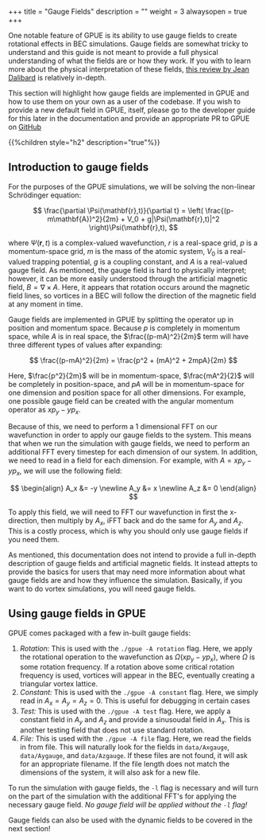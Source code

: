 +++
title = "Gauge Fields"
description = ""
weight = 3
alwaysopen = true
+++

One notable feature of GPUE is its ability to use gauge fields to create rotational effects in BEC simulations.
Gauge fields are somewhat tricky to understand and this guide is not meant to provide a full physical understanding of what the fields are or how they work.
If you with to learn more about the physical interpretation of these fields, [this review by Jean Dalibard](https://arxiv.org/abs/1504.05520) is relatively in-depth.

This section will highlight how gauge fields are implemented in GPUE and how to use them on your own as a user of the codebase.
If you wish to provide a new default field in GPUE, itself, please go to the developer guide for this later in the documentation and provide an appropriate PR to GPUE on [GitHub](https://github.com/GPUE-group/GPUE)

{{%children style="h2" description="true"%}}

## Introduction to gauge fields

For the purposes of the GPUE simulations, we will be solving the non-linear Schr&ouml;dinger equation:

$$
\frac{\partial \Psi(\mathbf{r},t)}{\partial t} = \left( \frac{(p-m\mathbf{A})^2}{2m} + V_0 + g|\Psi(\mathbf{r},t)|^2 \right)\Psi(\mathbf{r},t),
$$

where $\Psi(\mathbf{r},t)$ is a complex-valued wavefunction, $r$ is a real-space grid, $p$ is a momentum-space grid, $m$ is the mass of the atomic system, $V_0$ is a real-valued trapping potential, $g$ is a coupling constant, and $A$ is a real-valued gauge field.
As mentioned, the gauge field is hard to physically interpret; however, it can be more easily understood through the artificial magnetic field, $B = \nabla \times A$.
Here, it appears that rotation occurs around the magnetic field lines, so vortices in a BEC will follow the direction of the magnetic field at any moment in time.

Gauge fields are implemented in GPUE by splitting the operator up in position and momentum space.
Because $p$ is completely in momentum space, while $A$ is in real space, the $\frac{(p-mA)^2}{2m}$ term will have three different types of values after expanding:

$$
\frac{(p-mA)^2}{2m} = \frac{p^2 + (mA)^2 + 2mpA}{2m}
$$

Here, $\frac{p^2}{2m}$ will be in momentum-space, $\frac{mA^2}{2}$ will be completely in position-space, and $pA$ will be in momentum-space for one dimension and position space for all other dimensions.
For example, one possible gauge field can be created with the angular momentum operator as $xp_y - yp_x$.

Because of this, we need to perform a 1 dimensional FFT on our wavefunction in order to apply our gauge fields to the system.
This means that when we run the simulation with gauge fields, we need to perform an additional FFT every timestep for each dimension of our system.
In addition, we need to read in a field for each dimension.
For example, with $A = xp_y - yp_x$, we will use the following field:

$$
\begin{align}
A_x &= -y \newline
A_y &= x \newline
A_z &= 0
\end{align}
$$

To apply this field, we will need to FFT our wavefunction in first the x-direction, then multiply by $A_x$, iFFT back and do the same for $A_y$ and $A_z$.
This is a costly process, which is why you should only use gauge fields if you need them.

As mentioned, this documentation does not intend to provide a full in-depth description of gauge fields and artificial magnetic fields.
It instead attepts to provide the basics for users that may need more information about what gauge fields are and how they influence the simulation.
Basically, if you want to do vortex simulations, you will need gauge fields.

## Using gauge fields in GPUE

GPUE comes packaged with a few in-built gauge fields:

1. *Rotation*: This is used with the `./gpue -A rotation` flag.
Here, we apply the rotational operation to the wavefunction as $\Omega(xp_y - yp_x)$, where $\Omega$ is some rotation frequency.
If a rotation above some critical rotation frequency is used, vortices will appear in the BEC, eventually creating a triangular vortex lattice.
2. *Constant:* This is used with the `./gpue -A constant` flag.
Here, we simply read in $A_x = A_y = A_z = 0$.
This is useful for debugging in certain cases
3. *Test:* This is used with the `./gpue -A test` flag.
Here, we apply a constant field in $A_y$ and $A_z$ and provide a sinusoudal field in $A_x$.
This is another testing field that does not use standard rotation.
4. *File:* This is used with the `./gpue -A file` flag.
Here, we read the fields in from file.
This will naturally look for the fields in `data/Axgauge`, `data/Aygauge`, and `data/Azgauge`.
If these files are not found, it will ask for an appropriate filename.
If the file length does not match the dimensions of the system, it will also ask for a new file.

To run the simulation with gauge fields, the `-l` flag is necessary and will turn on the part of the simulation with the additional FFT's for applying the necessary gauge field.
*No gauge field will be applied without the `-l` flag!*

Gauge fields can also be used with the dynamic fields to be covered in the next section!

<script type="text/javascript" async
  src="https://cdnjs.cloudflare.com/ajax/libs/mathjax/2.7.4/MathJax.js?config=TeX-MML-AM_CHTML">
</script>
<script type="text/x-mathjax-config">
MathJax.Hub.Config({
  tex2jax: {
    inlineMath: [['$','$'], ['\\(','\\)']],
    displayMath: [['$$','$$'], ['\[','\]']],
    processEscapes: true,
    processEnvironments: true,
    skipTags: ['script', 'noscript', 'style', 'textarea', 'pre','code'],
    TeX: { equationNumbers: { autoNumber: "AMS" },
         extensions: ["AMSmath.js", "AMSsymbols.js"] }
  }
});
</script>

